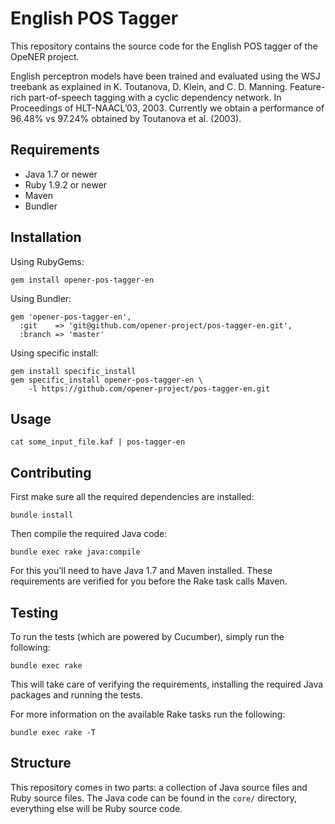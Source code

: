 # English POS Tagger

This repository contains the source code for the English POS tagger of the
OpeNER project.

English perceptron models have been trained and evaluated using the WSJ
treebank as explained in K. Toutanova, D. Klein, and C. D. Manning.
Feature-rich part-of-speech tagging with a cyclic dependency network.  In
Proceedings of HLT-NAACL’03, 2003. Currently we obtain a performance of 96.48%
vs 97.24% obtained by Toutanova et al. (2003).

## Requirements

* Java 1.7 or newer
* Ruby 1.9.2 or newer
* Maven
* Bundler

## Installation

Using RubyGems:

    gem install opener-pos-tagger-en

Using Bundler:

    gem 'opener-pos-tagger-en',
      :git    => 'git@github.com/opener-project/pos-tagger-en.git',
      :branch => 'master'

Using specific install:

    gem install specific_install
    gem specific_install opener-pos-tagger-en \
        -l https://github.com/opener-project/pos-tagger-en.git

## Usage

    cat some_input_file.kaf | pos-tagger-en

## Contributing

First make sure all the required dependencies are installed:

    bundle install

Then compile the required Java code:

    bundle exec rake java:compile

For this you'll need to have Java 1.7 and Maven installed. These requirements
are verified for you before the Rake task calls Maven.

## Testing

To run the tests (which are powered by Cucumber), simply run the following:

    bundle exec rake

This will take care of verifying the requirements, installing the required Java
packages and running the tests.

For more information on the available Rake tasks run the following:

    bundle exec rake -T

## Structure

This repository comes in two parts: a collection of Java source files and Ruby
source files. The Java code can be found in the `core/` directory, everything
else will be Ruby source code.
